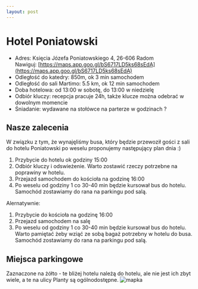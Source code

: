 ```yaml
---
layout: post
---
```


# Hotel Poniatowski

* Adres: Księcia Józefa Poniatowskiego 4, 26-606 Radom\
Nawiguj: [https://maps.app.goo.gl/bS6717LD5ks68sEdA](https://maps.app.goo.gl/bS6717LD5ks68sEdA)
* Odległość do katedry: 850m, ok 3 min samochodem
* Odległość do sali Martimo: 5.5 km, ok 12 min samochodem
* Doba hotelowa: od 13:00 w sobotę, do 13:00 w niedzielę
* Odbiór kluczy: recepcja pracuje 24h, także klucze można odebrać w dowolnym momencie
* Śniadanie: wydawane na stołówce na parterze w godzinach ?

## Nasze zalecenia

W związku z tym, że wynajęliśmy busa, który będzie przewoził gości z sali do hotelu Poniatowski po weselu proponujemy następujący plan dnia :)

1. Przybycie do hotelu ok godziny 15:00
2. Odbiór kluczy i odswieżenie. Warto zostawić rzeczy potrzebne na poprawiny w hotelu.
3. Przejazd samochodem do kościoła na godzinę 16:00
4. Po weselu od godziny 1 co 30-40 min będzie kursował bus do hotelu. Samochód zostawiamy do rana na parkingu pod salą.

Alernatywnie:

1. Przybycie do kościoła na godzinę 16:00
2. Przejazd samochodem na salę
3. Po weselu od godziny 1 co 30-40 min będzie kursował bus do hotelu. Warto pamiętać żeby wziąć ze sobą bagaż potrzebny w hotelu do busa. Samochód zostawiamy do rana na parkingu pod salą.

## Miejsca parkingowe
Zaznaczone na żółto - te bliżej hotelu należą do hotelu, ale nie jest ich zbyt wiele, a te na ulicy Planty są ogólnodostępne.
![mapka](/piotrmaj.github.io/assets/2024_06_21_15_01_13_Hotel_Poniatowski_Google_Maps.png "mapka")

